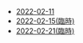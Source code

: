 - [2022-02-11](meeting_minutes/2022-02-11.md)
- [2022-02-15(臨時)](meeting_minutes/2022-02-15.md)
- [2022-02-21(臨時)](meeting_minutes/2022-02-21.md)
